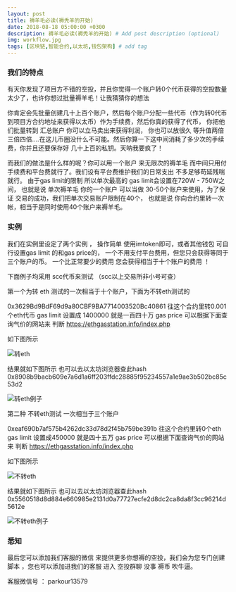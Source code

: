 ```yaml
---
layout: post
title: 褥羊毛必读(褥秃羊的开始)
date: 2018-08-18 05:00:00 +0300
description: 褥羊毛必读(褥秃羊的开始) # Add post description (optional)
img: workflow.jpg
tags: [区块链,智能合约,以太坊,钱包架构] # add tag
---
```


### 我们的特点
有天你发现了项目方不错的空投，并且你觉得一个账户转0个代币获得的空投数量太少了，也许你想过批量褥羊毛！让我猜猜你的想法

你肯定会先批量创建几十上百个账户，然后每个账户分配一些代币（作为转0代币到项目方合约地址来获得以太币）作为手续费，然后你真的获得了代币， 你把他们批量转到 汇总账户 你可以立马卖出来获得利润，
你也可以放很久 等升值两倍三倍四倍....在这儿币圈没什么不可能。然后你算一下这中间消耗了多少次的手续费，你并且还要保存好 几十上百的私钥。天呐我要疯了！

而我们的做法是什么样的呢？你可以用一个账户 来无限次的褥羊毛 而中间只用付手续费和平台费就行了。我们设有平台费维护我们的日常支出 不多足够苟延残喘就行。
由于gas limit的限制 所以单次最高的 gas limit会设置在720W - 750W之间， 也就是说 单次褥羊毛 你的一个账户 可以当做 30-50个账户来使用，为了保证 交易的成功，我们把单次交易账户限制在40个，
也就是说 你向合约里转一次帐，相当于是同时使用40个账户来褥羊毛。

###  实例

我们在实例里设定了两个实例 ， 操作简单 使用imtoken即可，或者其他钱包 可自行设置gas limit 的和gas price的， 一个不用支付平台费用，但您只会获得等同于三个账户的币。 一个比正常要少的费用 您会获得相当于十个账户的费用 ！

下面例子均采用 scc代币来测试 （scc以上交易所非小号可查） 

第一个为转 eth 测试的一次相当于十个账户，下面为不转eth测试的

0x3629Bd9BdF69d9a80CBF9BA7714003520Bc40861  往这个合约里转0.001个eth代币  gas limit 设置成 1400000  就是一百四十万
 gas price  可以根据下面查询气价的网站来 判断 https://ethgasstation.info/index.php 
 
 如下图所示
 
 ![转eth]({{site.baseurl}}/assets/img/2018-9-12-褥羊毛必读/转eth.png)
 
 结果就如下图所示   也可以去以太坊浏览器查此hash  0x8908b9bacb609e7a6d1a6ff203ffdc28885f95234557a1e9ae3b502bc85c53d2
 
  ![转eth例子]({{site.baseurl}}/assets/img/2018-9-12-褥羊毛必读/转eth例子.png)

  
  第二种 不转eth测试 一次相当于三个账户
  
  0xeaf690b7af575b4262dc33d78d2f45b759be391b  往这个合约里转0个eth  gas limit 设置成450000 就是四十五万
  gas price  可以根据下面查询气价的网站来 判断 https://ethgasstation.info/index.php  
  
   如下图所示
   
 ![不转eth]({{site.baseurl}}/assets/img/2018-9-12-褥羊毛必读/不转eth.png)
 
 结果就如下图所示   也可以去以太坊浏览器查此hash  0x5560518d8d884e660985e2131d0a77727ecfe2d8dc2ca8da8f3cc96214d5612e
 
  ![不转eth例子]({{site.baseurl}}/assets/img/2018-9-12-褥羊毛必读/不转eth例子.png)
  
  
###  悉知

最后您可以添加我们客服的微信  来提供更多你想褥的空投，我们会为您专门创建脚本  ，您也可以添加进我们的客服 进入 空投群聊 没事 褥币 吹牛逼。

客服微信号 ：   parkour13579
